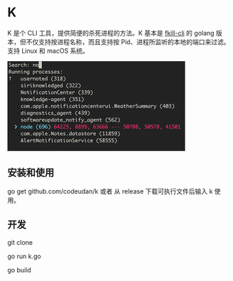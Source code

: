 # K

K 是个 CLI 工具，提供简便的杀死进程的方法。K 基本是 [fkill-cli](https://github.com/sindresorhus/fkill-cli) 的 golang 版本，但不仅支持按进程名称，而且支持按 Pid、进程所监听的本地的端口来过滤。支持 Linux 和 macOS 系统。

<img src="./show.jpg" alt="" style="with:400px;height:202px">

## 安装和使用

go get github.com/codeudan/k 或者 从 release 下载可执行文件后输入 k 使用。

## 开发
git clone

go run k.go

go build
